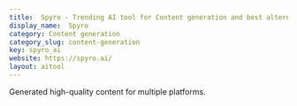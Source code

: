 ```yaml
---
title:  Spyro - Trending AI tool for Content generation and best alternatives
display_name:  Spyro
category: Content generation
category_slug: content-generation
key: spyro_ai
website: https://spyro.ai/
layout: aitool
---
```


Generated high-quality content for multiple platforms.

